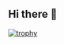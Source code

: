 ## Hi there 👋

[![trophy](https://github-profile-trophy.vercel.app/?username=Eirikalv1&theme=onedark&row=2&column=3&margin-w=15)](https://github.com/ryo-ma/github-profile-trophy)
